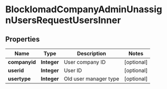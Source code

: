 

# BlockIomadCompanyAdminUnassignUsersRequestUsersInner


## Properties

| Name | Type | Description | Notes |
|------------ | ------------- | ------------- | -------------|
|**companyid** | **Integer** | User company ID |  [optional] |
|**userid** | **Integer** | User ID |  [optional] |
|**usertype** | **Integer** | Old user manager type |  [optional] |




